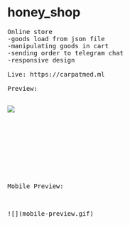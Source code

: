 # honey_shop
<pre>
Online store    
-goods load from json file  
-manipulating goods in cart  
-sending order to telegram chat  
-responsive design

Live: https://carpatmed.ml

Preview:

</pre>
![](preview.gif)
  
<pre>







        
        
Mobile Preview:  

<pre>     
![](mobile-preview.gif)
